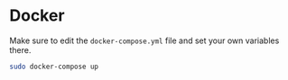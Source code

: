 # Docker

Make sure to edit the `docker-compose.yml` file and set your own variables there.

```sh
sudo docker-compose up
```